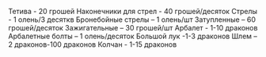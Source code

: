 Тетива - 20 грошей
Наконечники для стрел - 40 грошей/десяток
Стрелы - 1 олень/3 десяткв
Бронебойные стрелы – 1 олень/шт
Затупленные – 60 грошей/десяток
Зажигательные – 30 грошей/шт
Арбалет - 1-10 драконов
Арбалетные болты – 1 олень/десяток
Большой лук -1-3 драконов
Шлем – 2 драконов-100 драконов
Колчан - 1-15 драконов

